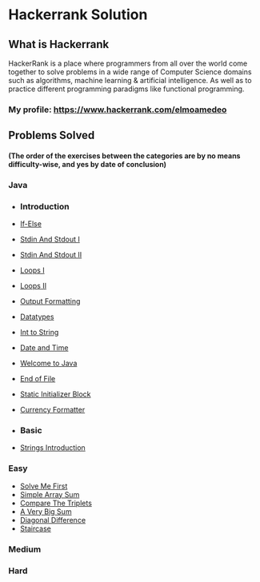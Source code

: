 # Hackerrank Solution

## What is Hackerrank
HackerRank is a place where programmers from all over the world come together to solve problems in a wide range of Computer Science domains such as algorithms, machine learning & artificial intelligence. As well as to practice different programming paradigms like functional programming.

### My profile: https://www.hackerrank.com/elmoamedeo

## Problems Solved
#### (The order of the exercises between the categories are by no means difficulty-wise, and yes by date of conclusion) 

### Java

- ### Introduction
- [If-Else](https://github.com/elmoamedeo/hackerrank/blob/main/Java/introduction/IfElse.java)
- [Stdin And Stdout I](https://github.com/elmoamedeo/hackerrank/blob/main/Java/introduction/StdinAndStdoutI.java)
- [Stdin And Stdout II](https://github.com/elmoamedeo/hackerrank/blob/main/Java/introduction/StdinAndStdoutII.java)
- [Loops I](https://github.com/elmoamedeo/hackerrank/blob/main/Java/introduction/LoopsI.java)
- [Loops II](https://github.com/elmoamedeo/hackerrank/blob/main/Java/introduction/LoopsII.java)
- [Output Formatting](https://github.com/elmoamedeo/hackerrank/blob/main/Java/introduction/OutputFormatting.java)
- [Datatypes](https://github.com/elmoamedeo/hackerrank/blob/main/Java/introduction/Datatypes.java)
- [Int to String](https://github.com/elmoamedeo/hackerrank/blob/main/Java/introduction/IntToString.java)
- [Date and Time](https://github.com/elmoamedeo/hackerrank/blob/main/Java/introduction/DateAndTime.java)
- [Welcome to Java](https://github.com/elmoamedeo/hackerrank/blob/main/Java/introduction/WelcomeToJava.java)
- [End of File](https://github.com/elmoamedeo/hackerrank/blob/main/Java/introduction/EndOfFile.java)
- [Static Initializer Block](https://github.com/elmoamedeo/hackerrank/blob/main/Java/introduction/StaticInitializerBlock.java)
- [Currency Formatter](https://github.com/elmoamedeo/hackerrank/blob/main/Java/introduction/CurrencyFormatter.java)

- ### Basic
- [Strings Introduction](https://github.com/elmoamedeo/hackerrank/blob/main/Java/basic/StringsIntroduction.java)

### Easy
- [Solve Me First](https://github.com/elmoamedeo/hackerrank/blob/main/Easy/SolveMeFirst.java)
- [Simple Array Sum](https://github.com/elmoamedeo/hackerrank/blob/main/Easy/SimpleArraySum.java)
- [Compare The Triplets](https://github.com/elmoamedeo/hackerrank/blob/main/Easy/CompareTheTriplets.java)
- [A Very Big Sum](https://github.com/elmoamedeo/hackerrank/blob/main/Easy/AVeryBigSum.java)
- [Diagonal Difference](https://github.com/elmoamedeo/hackerrank/blob/main/Easy/DiagonalDifference.java)
- [Staircase](https://github.com/elmoamedeo/hackerrank/blob/main/Easy/Staircase.java)

### Medium

### Hard
